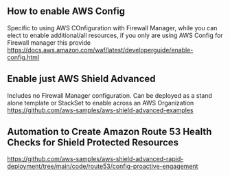 

## How to enable AWS Config
Specific to using AWS COnfiguration with Firewall Manager, while you can elect to enable additional/all resources, if you only are using AWS Config for Firewall manager this provide
https://docs.aws.amazon.com/waf/latest/developerguide/enable-config.html


## Enable just AWS Shield Advanced
Includes no Firewall Manager configuration. Can be deployed as a stand alone template or StackSet to enable across an AWS Organization
https://github.com/aws-samples/aws-shield-advanced-examples

## Automation to Create Amazon Route 53 Health Checks for Shield Protected Resources
https://github.com/aws-samples/aws-shield-advanced-rapid-deployment/tree/main/code/route53/config-proactive-engagement

